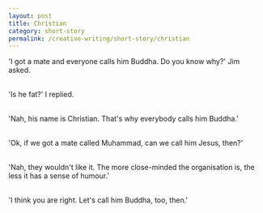 ```yaml
---
layout: post
title: Christian
category: short-story
permalink: /creative-writing/short-story/christian
---
```


'I got a mate and everyone calls him Buddha. Do you know why?' Jim asked.
<br /><br />

'Is he fat?' I replied.
<br /><br />

'Nah, his name is Christian. That's why everybody calls him Buddha.'
<br /><br />

'Ok, if we got a mate called Muhammad, can we call him Jesus, then?'
<br /><br />

'Nah, they wouldn't like it. The more close-minded the organisation is, the less it has a sense of humour.'
<br /><br />

'I think you are right. Let's call him Buddha, too, then.'
<br /><br />
